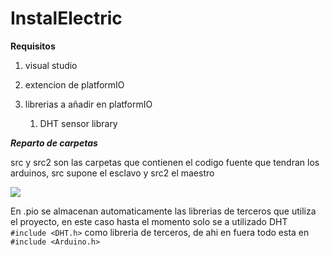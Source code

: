 # InstalElectric

**Requisitos**

1. visual studio

2. extencion de platformIO

3. librerias a añadir en platformIO
   
   1. DHT sensor library

***Reparto de carpetas***

<img title="" src="file:///C:/Users/angel/AppData/Roaming/marktext/images/2023-03-31-02-33-30-image.png" alt="" data-align="left">src y src2 son las carpetas que contienen el codigo fuente que tendran los arduinos, src supone el esclavo y src2 el maestro

![](C:\Users\angel\AppData\Roaming\marktext\images\2023-03-31-02-34-49-image.png)

En .pio se almacenan automaticamente las librerias de terceros que utiliza el proyecto, en este caso hasta el momento solo se a utilizado DHT `#include <DHT.h>` como libreria de terceros, de ahi en fuera todo esta en `#include <Arduino.h>`
